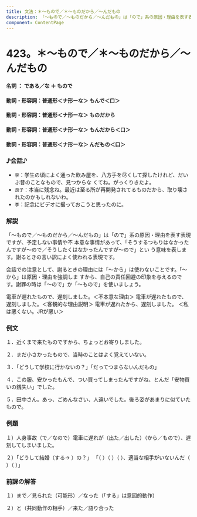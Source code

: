 ```yaml
---
title: 文法：＊～もので／＊～ものだから／～んだもの
description: 「～もので／～ものだから／～んだもの」は「ので」系の原因・理由を表す表現ですが、予定しない事情や不 本意な事情があって、「そうするつもりはなかったんですが～ので／そうしたくはなかったんですが～ので」とい う意味を表します。謝るときの言い訳によく使われる表現です。
component: ContentPage
---
```



# 423。＊～もので／＊～ものだから／～んだもの
#### 名詞 ： である／な ＋ もので
#### 動詞・形容詞：普通形＜ナ形ーな＞ もんで＜口＞
#### 動詞・形容詞：普通形＜ナ形ーな＞ ものだから
#### 動詞・形容詞：普通形＜ナ形ーな＞ もんだから＜口＞
#### 動詞・形容詞：普通形＜ナ形ーな＞ んだもの＜口＞
### ♪会話♪
- `李`：学生の頃によく通った飲み屋を、八方手を尽くして探したけれど、だいぶ昔のことなもので、見つからな くてね。がっくりきたよ。
- `良子`：本当に残念ね。最近は至る所が再開発されてるものだから、取り壊されたのかもしれないわ。
- `李`：記念にビデオに撮っておこうと思ったのに。
### 解説
「～もので／～ものだから／～んだもの」は「ので」系の原因・理由を表す表現ですが、予定しない事情や不 本意な事情があって、「そうするつもりはなかったんですが～ので／そうしたくはなかったんですが～ので」とい う意味を表します。謝るときの言い訳によく使われる表現です。

会話での注意として、謝るときの理由には「～から」は使わないことです。「～から」は原因・理由を強調しま すから、自己の責任回避の印象を与えるのです。謝罪の時は「～ので」か「～もので」を使いましょう。

電車が遅れたもので、遅刻しました。＜不本意な理由＞ 電車が遅れたもので、遅刻しました。＜客観的な理由説明＞ 電車が遅れたから、遅刻しました。 ＜私は悪くない。JRが悪い＞
### 例文
１．近くまで来たものですから、ちょっとお寄りしました。

２．まだ小さかったもので、当時のことはよく覚えていない。

３．「どうして学校に行かないの？」「だってつまらないんだもの」

４．この服、安かったもんで、つい買ってしまったんですがね、とんだ「安物買いの銭失い」でした。

５．田中さん。あっ、ごめんなさい、人違いでした。後ろ姿があまりに似ていたもので。
### 例題
１）人身事故（で／なので）電車に遅れが（出た／出した）（から／もので）、遅刻してしまいました。

２）「どうして結婚（する→ ）の？」 「（ ）（ ）（ ）、適当な相手がいないんだ（ ）（ ）」
### 前課の解答
１）まで／見られた（可能形）／なった（「する」は意図的動作）

２）と（共同動作の相手）／来た／語り合った
